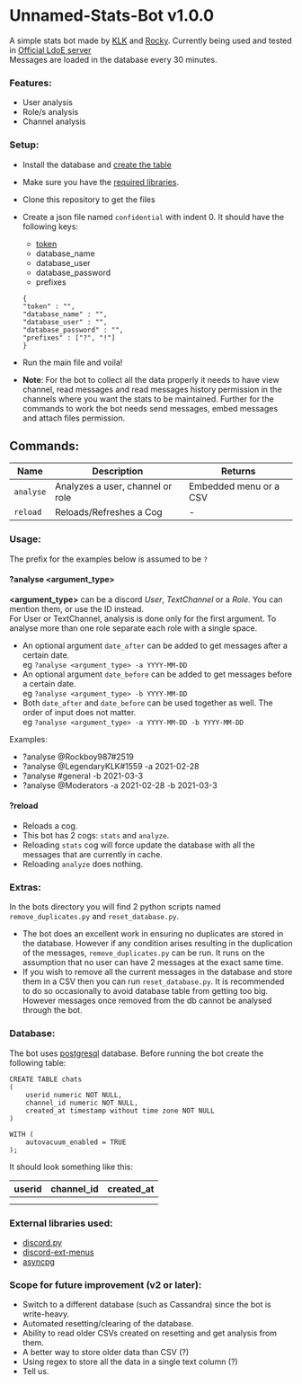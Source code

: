 # Unnamed-Stats-Bot v1.0.0
A simple stats bot made by [KLK](https://github.com/klk645445) and [Rocky](https://github.com/rockboy987).
Currently being used and tested in [Official LdoE server](https://discord.com/invite/ldoe) </br>
Messages are loaded in the database every 30 minutes.

### Features:
- User analysis
- Role/s analysis
- Channel analysis

### Setup:
- Install the database and [create the table](https://github.com/rockboy987/Unnamed-Stats-Bot/tree/rocky#database)
- Make sure you have the [required libraries](https://github.com/rockboy987/Unnamed-Stats-Bot#libraries-used).
- Clone this repository to get the files
- Create a json file named `confidential` with indent 0. It should have the following keys:
    - [token](https://discord.com/developers/applications)
    - database_name
    - database_user
    - database_password
    - prefixes
    
  ```
  {
  "token" : "",
  "database_name" : "",
  "database_user" : "",
  "database_password" : "",
  "prefixes" : ["?", "!"]
  }
  ```
  
- Run the main file and voila!

- **Note**: For the bot to collect all the data properly it needs to have view channel, 
  read messages and read messages history permission in the channels where you want the stats to be maintained. 
  Further for the commands to work the bot needs send messages, embed messages and attach files permission.
    
## Commands:
| Name              | Description                     | Returns                  |
| -------------     | ---------------------------     | -------------            |
| `analyse`         | Analyzes a user, channel or role| Embedded menu or a CSV   |
| `reload`          | Reloads/Refreshes a Cog         |            -             |

### Usage:
The prefix for the examples below is assumed to be `?`

#### ?analyse <argument_type>
 **<argument_type>** can be a discord _User_, _TextChannel_ or a _Role_. You can mention them, or use the ID instead.<br>
 For User or TextChannel, analysis is done only for the first argument. To analyse more than one role separate each
    role with a single space.<br>
 - An optional argument `date_after` can be added to get messages after a certain date. <br>
   eg `?analyse <argument_type> -a YYYY-MM-DD`
- An optional argument `date_before` can be added to get messages before a certain date. <br>
   eg `?analyse <argument_type> -b YYYY-MM-DD`
- Both `date_after` and `date_before` can be used together as well. The order of input does not matter. <br>
   eg `?analyse <argument_type> -a YYYY-MM-DD -b YYYY-MM-DD`

Examples:
- ?analyse @Rockboy987#2519
- ?analyse @LegendaryKLK#1559 -a 2021-02-28
- ?analyse #general -b 2021-03-3
- ?analyse @Moderators -a 2021-02-28 -b 2021-03-3

#### ?reload <cog-name>
- Reloads a cog.
- This bot has 2 cogs: `stats` and `analyze`.
- Reloading `stats` cog will force update the database with all the messages that are currently in cache.
- Reloading `analyze` does nothing.

### Extras: 
In the bots directory you will find 2 python scripts named `remove_duplicates.py` and `reset_database.py`.

- The bot does an excellent work in ensuring no duplicates are stored in the database. However if any condition arises 
resulting in the duplication of the messages, `remove_duplicates.py` can be run. It runs on the assumption that no user can 
have 2 messages at the exact same time.
- If you wish to remove all the current messages in the database and store them in a CSV then you can run 
`reset_database.py`. It is recommended to do so occasionally to avoid database table from getting too big. However messages 
once removed from the db cannot be analysed through the bot.

### Database:

The bot uses [postgresql](https://www.postgresql.org/) database. Before running the bot create the following table:

```
CREATE TABLE chats
(
    userid numeric NOT NULL,
    channel_id numeric NOT NULL,
    created_at timestamp without time zone NOT NULL
)

WITH (
    autovacuum_enabled = TRUE
);
```

It should look something like this:

| userid  | channel_id | created_at|
| --------| -----------|-----------|
|         |            |           |
|         |            |           |

### External libraries used:

- [discord.py](https://pypi.org/project/discord.py/)
- [discord-ext-menus](https://github.com/Rapptz/discord-ext-menus)
- [asyncpg](https://pypi.org/project/asyncpg/)

### Scope for future improvement (v2 or later):
- Switch to a different database (such as Cassandra) since the bot is write-heavy.
- Automated resetting/clearing of the database.
- Ability to read older CSVs created on resetting and get analysis from them.
- A better way to store older data than CSV (?) 
- Using regex to store all the data in a single text column (?)
- Tell us.

